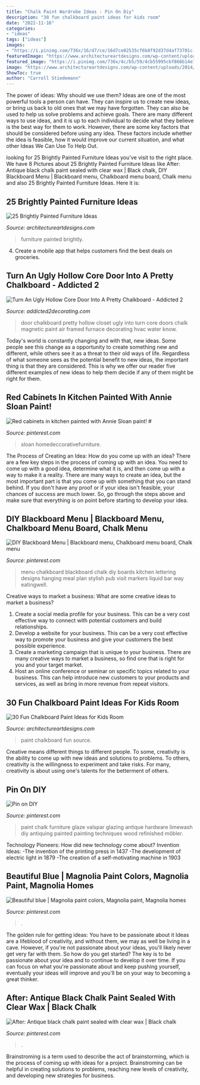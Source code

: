 ```yaml
---
title: "Chalk Paint Wardrobe Ideas : Pin On Diy"
description: "30 fun chalkboard paint ideas for kids room"
date: "2022-11-16"
categories:
- "ideas"
tags: ["ideas"]
images:
- "https://i.pinimg.com/736x/16/d7/ce/16d7ce02535cf6b8f92d37d4af73701c--diy-chalkboard-menu-board-pub-chalk-boards.jpg"
featuredImage: "https://www.architectureartdesigns.com/wp-content/uploads/2014/01/1612.jpg"
featured_image: "https://i.pinimg.com/736x/4c/b5/59/4cb55995cbf868b14e740f3366528312--black-chalk-paint-painted-furniture.jpg"
image: "https://www.architectureartdesigns.com/wp-content/uploads/2014/01/1612.jpg"
ShowToc: true
author: "Carroll Stiedemann"
---
```



The power of ideas: Why should we use them?
Ideas are one of the most powerful tools a person can have. They can inspire us to create new ideas, or bring us back to old ones that we may have forgotten. They can also be used to help us solve problems and achieve goals. There are many different ways to use ideas, and it is up to each individual to decide what they believe is the best way for them to work. However, there are some key factors that should be considered before using any idea. These factors include whether the idea is feasible, how it would improve our current situation, and what other Ideas We Can Use To Help Out.

	

		
looking for 25 Brightly Painted Furniture Ideas you've visit to the right place. We have 8 Pictures about 25 Brightly Painted Furniture Ideas like After: Antique black chalk paint sealed with clear wax | Black chalk, DIY Blackboard Menu | Blackboard menu, Chalkboard menu board, Chalk menu and also 25 Brightly Painted Furniture Ideas. Here it is:
		
    
## 25 Brightly Painted Furniture Ideas

<img loading=lazy src="https://www.architectureartdesigns.com/wp-content/uploads/2013/06/253-630x942.jpg" onerror="this.onerror=null;this.src='https://tse3.mm.bing.net/th?id=OIP.sDEQrrEc9YdJ9UsCdI0XQwHaLE&amp;pid=15.1';" alt="25 Brightly Painted Furniture Ideas">

_Source: architectureartdesigns.com_

>furniture painted brightly. 

	

4. Create a mobile app that helps customers find the best deals on groceries. 

    
## Turn An Ugly Hollow Core Door Into A Pretty Chalkboard - Addicted 2

<img loading=lazy src="https://www.addicted2decorating.com/wp-content/uploads/2012/02/turn-a-door-into-a-framed-chalkboard-17.jpg" onerror="this.onerror=null;this.src='https://tse2.mm.bing.net/th?id=OIP.ZsIRyU6pZBHipDHkYyEs3AAAAA&amp;pid=15.1';" alt="Turn An Ugly Hollow Core Door Into A Pretty Chalkboard - Addicted 2">

_Source: addicted2decorating.com_

>door chalkboard pretty hollow closet ugly into turn core doors chalk magnetic paint air framed furnace decorating hvac water know. 

	

Today's world is constantly changing and with that, new ideas. Some people see this change as a opportunity to create something new and different, while others see it as a threat to their old ways of life. Regardless of what someone sees as the potential benefit to new ideas, the important thing is that they are considered. This is why we offer our reader five different examples of new ideas to help them decide if any of them might be right for them.

    
## Red Cabinets In Kitchen Painted With Annie Sloan Paint! #

<img loading=lazy src="https://i.pinimg.com/736x/d9/5b/fc/d95bfcde7026e3b76284e81a2ec41c51.jpg" onerror="this.onerror=null;this.src='https://tse1.mm.bing.net/th?id=OIP.Yu5snuwCNs_WMaqpBEEvAgHaJ6&amp;pid=15.1';" alt="Red cabinets in kitchen painted with Annie Sloan paint! #">

_Source: pinterest.com_

>sloan homedeccorativefurniture. 

	

The Process of Creating an Idea: How do you come up with an idea?
There are a few key steps in the process of coming up with an idea. You need to come up with a good idea, determine what it is, and then come up with a way to make it a reality. There are many ways to create an idea, but the most important part is that you come up with something that you can stand behind. If you don't have any proof or if your idea isn't feasible, your chances of success are much lower. So, go through the steps above and make sure that everything is on point before starting to develop your idea.

    
## DIY Blackboard Menu | Blackboard Menu, Chalkboard Menu Board, Chalk Menu

<img loading=lazy src="https://i.pinimg.com/736x/16/d7/ce/16d7ce02535cf6b8f92d37d4af73701c--diy-chalkboard-menu-board-pub-chalk-boards.jpg" onerror="this.onerror=null;this.src='https://tse2.mm.bing.net/th?id=OIP.xvy4GV0lCrHt8t7Y4oukKgHaKa&amp;pid=15.1';" alt="DIY Blackboard Menu | Blackboard menu, Chalkboard menu board, Chalk menu">

_Source: pinterest.com_

>menu chalkboard blackboard chalk diy boards kitchen lettering designs hanging meal plan stylish pub visit markers liquid bar way eatingwell. 

	

Creative ways to market a business: What are some creative ideas to market a business?
1. Create a social media profile for your business. This can be a very cost effective way to connect with potential customers and build relationships.
2. Develop a website for your business. This can be a very cost effective way to promote your business and give your customers the best possible experience.
3. Create a marketing campaign that is unique to your business. There are many creative ways to market a business, so find one that is right for you and your target market.
4. Host an online conference or seminar on specific topics related to your business. This can help introduce new customers to your products and services, as well as bring in more revenue from repeat visitors.

    
## 30 Fun Chalkboard Paint Ideas For Kids Room

<img loading=lazy src="https://www.architectureartdesigns.com/wp-content/uploads/2014/01/1612.jpg" onerror="this.onerror=null;this.src='https://tse4.mm.bing.net/th?id=OIP.EjccIATaFIaPYQyxOwiL6wHaLL&amp;pid=15.1';" alt="30 Fun Chalkboard Paint Ideas for Kids Room">

_Source: architectureartdesigns.com_

>paint chalkboard fun source. 

	

Creative means different things to different people. To some, creativity is the ability to come up with new ideas and solutions to problems. To others, creativity is the willingness to experiment and take risks. For many, creativity is about using one's talents for the betterment of others.

    
## Pin On DIY

<img loading=lazy src="https://i.pinimg.com/736x/54/95/68/549568e652168253c8185d556b09e43d--glazing-furniture-refinished-furniture.jpg" onerror="this.onerror=null;this.src='https://tse3.mm.bing.net/th?id=OIP.qbkJJ4Vw_O5EwuLMcfiItAHaJ3&amp;pid=15.1';" alt="Pin on DIY">

_Source: pinterest.com_

>paint chalk furniture glaze valspar glazing antique hardware limewash diy antiquing painted painting techniques wood refinished möbler. 

	

Technology Pioneers: How did new technology come about?
Invention Ideas: 
-The invention of the printing press in 1437 
-The development of electric light in 1879 
-The creation of a self-motivating machine in 1903

    
## Beautiful Blue | Magnolia Paint Colors, Magnolia Paint, Magnolia Homes

<img loading=lazy src="https://i.pinimg.com/736x/3e/16/b9/3e16b9ca6c05f9422fcc6ed18d512f8e.jpg" onerror="this.onerror=null;this.src='https://tse3.mm.bing.net/th?id=OIP.2As51aI9-kF8lLlT9ZwNHAHaJ3&amp;pid=15.1';" alt="Beautiful blue | Magnolia paint colors, Magnolia paint, Magnolia homes">

_Source: pinterest.com_

>. 

	

The golden rule for getting ideas: You have to be passionate about it
Ideas are a lifeblood of creativity, and without them, we may as well be living in a cave. However, if you're not passionate about your ideas, you'll likely never get very far with them. So how do you get started? The key is to be passionate about your idea and to continue to develop it over time. If you can focus on what you're passionate about and keep pushing yourself, eventually your ideas will improve and you'll be on your way to becoming a great thinker.

    
## After: Antique Black Chalk Paint Sealed With Clear Wax | Black Chalk

<img loading=lazy src="https://i.pinimg.com/736x/4c/b5/59/4cb55995cbf868b14e740f3366528312--black-chalk-paint-painted-furniture.jpg" onerror="this.onerror=null;this.src='https://tse4.mm.bing.net/th?id=OIP.iHKhpJjRnIbhVc1qe7W9egHaJ3&amp;pid=15.1';" alt="After: Antique black chalk paint sealed with clear wax | Black chalk">

_Source: pinterest.com_

>. 

	

Brainstroming is a term used to describe the act of brainstorming, which is the process of coming up with ideas for a project. Brainstroming can be helpful in creating solutions to problems, reaching new levels of creativity, and developing new strategies for business.

